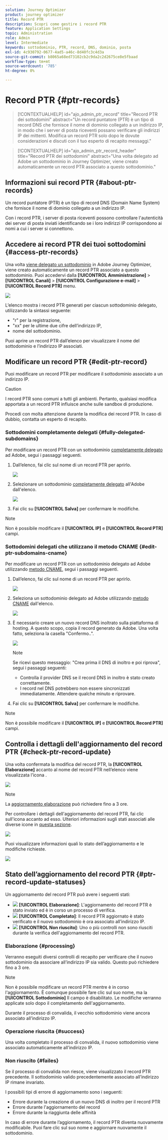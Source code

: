 ```yaml
---
solution: Journey Optimizer
product: journey optimizer
title: Record PTR
description: Scopri come gestire i record PTR
feature: Application Settings
topic: Administration
role: Admin
level: Intermediate
keywords: sottodominio, PTR, record, DNS, dominio, posta
exl-id: 4c930792-0677-4ad5-a46c-8d40fc3c4d3a
source-git-commit: b8065a68ed73102cb2c9da2c2d2675ce8e5fbaad
workflow-type: tm+mt
source-wordcount: '785'
ht-degree: 0%

---
```


# Record PTR {#ptr-records}

>[!CONTEXTUALHELP]
>id="ajo_admin_ptr_record"
>title="Record PTR dei sottodomini"
>abstract="Un record puntatore (PTR) è un tipo di record DNS che fornisce il nome di dominio collegato a un indirizzo IP, in modo che i server di posta riceventi possano verificare gli indirizzi IP dei mittenti. Modifica un record PTR solo dopo le dovute considerazioni e discuti con il tuo esperto di recapito messaggi."

>[!CONTEXTUALHELP]
>id="ajo_admin_ptr_record_header"
>title="Record PTR dei sottodomini"
>abstract="Una volta delegato ad Adobe un sottodominio in Journey Optimizer, viene creato automaticamente un record PTR associato a questo sottodominio."

## Informazioni sui record PTR {#about-ptr-records}

Un record puntatore (PTR) è un tipo di record DNS (Domain Name System) che fornisce il nome di dominio collegato a un indirizzo IP.

Con i record PTR, i server di posta riceventi possono controllare l&#39;autenticità dei server di posta inviati identificando se i loro indirizzi IP corrispondono ai nomi a cui i server si connettono.

## Accedere ai record PTR dei tuoi sottodomini {#access-ptr-records}

Una volta [viene delegato un sottodominio](delegate-subdomain.md) in Adobe Journey Optimizer, viene creato automaticamente un record PTR associato a questo sottodominio. Puoi accedervi dalla **[!UICONTROL Amministrazione]** > **[!UICONTROL Canali]** > **[!UICONTROL Configurazione e-mail]** > **[!UICONTROL Record PTR]** menu.

![](assets/ptr-records.png)

L’elenco mostra i record PTR generati per ciascun sottodominio delegato, utilizzando la sintassi seguente:

* &quot;r&quot; per la registrazione,
* &quot;xx&quot; per le ultime due cifre dell’indirizzo IP,
* nome del sottodominio.

Puoi aprire un record PTR dall’elenco per visualizzare il nome del sottodominio e l’indirizzo IP associati.

## Modificare un record PTR {#edit-ptr-record}

Puoi modificare un record PTR per modificare il sottodominio associato a un indirizzo IP.

>[!CAUTION]
>
>I record PTR sono comuni a tutti gli ambienti. Pertanto, qualsiasi modifica apportata a un record PTR influisce anche sulle sandbox di produzione.
>
>Procedi con molta attenzione durante la modifica dei record PTR. In caso di dubbio, contatta un esperto di recapito.

### Sottodomini completamente delegati {#fully-delegated-subdomains}

Per modificare un record PTR con un sottodominio [completamente delegato](delegate-subdomain.md#full-subdomain-delegation) ad Adobe, segui i passaggi seguenti.

1. Dall’elenco, fai clic sul nome di un record PTR per aprirlo.

   ![](assets/ptr-record-select.png)

1. Selezionare un sottodominio [completamente delegato](delegate-subdomain.md#full-subdomain-delegation) all&#39;Adobe dall&#39;elenco.

   ![](assets/ptr-record-subdomain.png)

1. Fai clic su **[!UICONTROL Salva]** per confermare le modifiche.

>[!NOTE]
>
>Non è possibile modificare il **[!UICONTROL IP]** e **[!UICONTROL Record PTR]** campi.

### Sottodomini delegati che utilizzano il metodo CNAME {#edit-ptr-subdomains-cname}

Per modificare un record PTR con un sottodominio delegato ad Adobe utilizzando [metodo CNAME](delegate-subdomain.md#cname-subdomain-delegation), segui i passaggi seguenti.

1. Dall’elenco, fai clic sul nome di un record PTR per aprirlo.

   ![](assets/ptr-record-select-cname.png)

1. Seleziona un sottodominio delegato ad Adobe utilizzando [metodo CNAME](delegate-subdomain.md#cname-subdomain-delegation) dall&#39;elenco.

   ![](assets/ptr-record-subdomain-cname.png)

1. È necessario creare un nuovo record DNS inoltrato sulla piattaforma di hosting. A questo scopo, copia il record generato da Adobe. Una volta fatto, seleziona la casella &quot;Confermo..&quot;.

   ![](assets/ptr-record-subdomain-confirm.png)

   >[!NOTE]
   >
   >Se ricevi questo messaggio: &quot;Crea prima il DNS di inoltro e poi riprova&quot;, segui i passaggi seguenti:
   >   * Controlla il provider DNS se il record DNS in inoltro è stato creato correttamente.
   >   * I record nel DNS potrebbero non essere sincronizzati immediatamente. Attendere qualche minuto e riprovare.


1. Fai clic su **[!UICONTROL Salva]** per confermare le modifiche.

>[!NOTE]
>
>Non è possibile modificare il **[!UICONTROL IP]** e **[!UICONTROL Record PTR]** campi.

## Controlla i dettagli dell&#39;aggiornamento del record PTR {#check-ptr-record-update}

Una volta confermata la modifica del record PTR, la **[!UICONTROL Elaborazione]** accanto al nome del record PTR nell’elenco viene visualizzata l’icona .

![](assets/ptr-record-updating.png)

>[!NOTE]
>
>La [aggiornamento elaborazione](#processing) può richiedere fino a 3 ore.

Per controllare i dettagli dell&#39;aggiornamento del record PTR, fai clic sull&#39;icona accanto ad esso. Ulteriori informazioni sugli stati associati alle diverse icone in [questa sezione](#ptr-record-update-statuses).

![](assets/ptr-record-recent-update.png)

Puoi visualizzare informazioni quali lo stato dell’aggiornamento e le modifiche richieste.

![](assets/ptr-record-updates.png)

## Stato dell’aggiornamento del record PTR {#ptr-record-update-statuses}

Un aggiornamento del record PTR può avere i seguenti stati:

* ![](assets/do-not-localize/ptr-record-processing.png) **[!UICONTROL Elaborazione]**: L&#39;aggiornamento del record PTR è stato inviato ed è in corso un processo di verifica.
* ![](assets/do-not-localize/ptr-record-success.png) **[!UICONTROL Completato]**: Il record PTR aggiornato è stato verificato e il nuovo sottodominio è ora associato all’indirizzo IP.
* ![](assets/do-not-localize/ptr-record-failed.png) **[!UICONTROL Non riuscito]**: Uno o più controlli non sono riusciti durante la verifica dell&#39;aggiornamento del record PTR.

### Elaborazione {#processing}

Verranno eseguiti diversi controlli di recapito per verificare che il nuovo sottodominio da associare all’indirizzo IP sia valido. Questo può richiedere fino a 3 ore.

>[!NOTE]
>
>Non è possibile modificare un record PTR mentre è in corso l&#39;aggiornamento. È comunque possibile fare clic sul suo nome, ma la **[!UICONTROL Sottodominio]** Il campo è disabilitato. Le modifiche verranno applicate solo dopo il completamento dell&#39;aggiornamento.

Durante il processo di convalida, il vecchio sottodominio viene ancora associato all’indirizzo IP.

### Operazione riuscita {#success}

Una volta completato il processo di convalida, il nuovo sottodominio viene associato automaticamente all’indirizzo IP.

### Non riuscito {#failes}

Se il processo di convalida non riesce, viene visualizzato il record PTR precedente. Il sottodominio valido precedentemente associato all’indirizzo IP rimane invariato.

I possibili tipi di errore di aggiornamento sono i seguenti:
* Errore durante la creazione di un nuovo DNS di inoltro per il record PTR
* Errore durante l&#39;aggiornamento del record
* Errore durante la riaggiunta delle affinità

In caso di errore durante l’aggiornamento, il record PTR diventa nuovamente modificabile. Puoi fare clic sul suo nome e aggiornare nuovamente il sottodominio.
